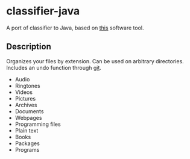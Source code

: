 # classifier-java
A port of classifier to Java, based on [this](https://github.com/bhrigu123/classifier) software tool.

## Description
Organizes your files by extension. Can be used on arbitrary directories. Includes an undo function through [git](https://git-scm.com).
* Audio
* Ringtones
* Videos
* Pictures
* Archives
* Documents
* Webpages
* Programming files
* Plain text
* Books
* Packages
* Programs

